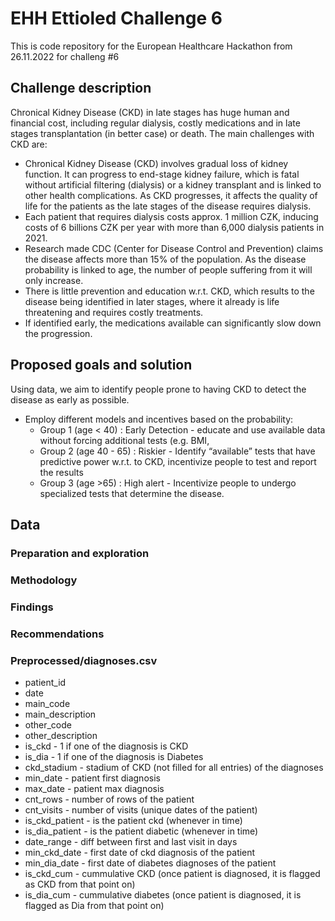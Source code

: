 # EHH Ettioled Challenge 6
This is code repository for the European Healthcare Hackathon from 26.11.2022 for challeng #6

## Challenge description
Chronical Kidney Disease (CKD) in late stages has huge human and financial cost, including regular dialysis, 
costly medications and in late stages transplantation (in better case) or death. The main challenges with
CKD are:

- Chronical Kidney Disease (CKD) involves gradual loss of kidney function. It can progress to end-stage kidney failure, which is fatal without artificial filtering (dialysis) or a kidney transplant and is linked to other health complications. As CKD progresses, it affects the quality of life for the patients as the late stages of the disease requires dialysis.
- Each patient that requires dialysis costs  approx. 1 million CZK, inducing costs of 6 billions CZK per year with more than 6,000 dialysis patients in 2021. 
- Research made CDC (Center for Disease Control and Prevention) claims the disease affects more than 15% of the population. As the disease probability is linked to age, the number of people suffering from it will only increase.
- There is little prevention and education w.r.t. CKD, which results to the disease being identified in later stages, where it already is life threatening and requires costly treatments.
- If identified early, the medications available can significantly slow down the progression. 


## Proposed goals and solution 

Using data, we aim to identify people prone to having CKD to detect the disease as early as possible.

 - Employ different models and incentives based on the probability:
   - Group 1 (age < 40) : Early Detection - educate and use available data without forcing additional tests (e.g. BMI, 
   - Group 2 (age 40 - 65) : Riskier - Identify “available” tests that have predictive power w.r.t. to CKD, incentivize people to test and report the results
   - Group 3 (age >65) : High alert - Incentivize people to undergo specialized tests that determine the disease.

## Data 

### Preparation and exploration


### Methodology



### Findings

### Recommendations

### Preprocessed/diagnoses.csv
* patient_id
* date
* main_code
* main_description
* other_code
* other_description
* is_ckd - 1 if one of the diagnosis is CKD
* is_dia - 1 if one of the diagnosis is Diabetes
* ckd_stadium	- stadium of CKD (not filled for all entries) of the diagnoses
* min_date	- patient first diagnosis
* max_date	- patient max diagnosis
* cnt_rows	- number of rows of the patient
* cnt_visits	- number of visits (unique dates of the patient)
* is_ckd_patient	- is the patient ckd (whenever in time)
* is_dia_patient	- is the patient diabetic (whenever in time)
* date_range	- diff between first and last visit in days
* min_ckd_date	- first date of ckd diagnosis of the patient
* min_dia_date	- first date of diabetes diagnoses of the patient
* is_ckd_cum	- cummulative CKD (once patient is diagnosed, it is flagged as CKD from that point on)
* is_dia_cum - cummulative diabetes (once patient is diagnosed, it is flagged as Dia from that point on)
